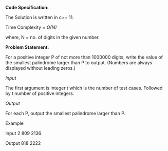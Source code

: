 **Code Specification:**

The Solution is written in c++ 11.

Time Complexity = *O(N)*

where, N = no. of digits in the given number.

**Problem Statement:**

For a positive integer P of not more than 1000000 digits, write the value of the smallest palindrome larger than P to output. (Numbers are always displayed without leading zeros.)

*Input*

The first argument is integer t which is the number of test cases. Followed by t number of positive integers.

*Output*

For each P, output the smallest palindrome larger than P.

Example

Input
2 809 2136

Output
818 2222 
